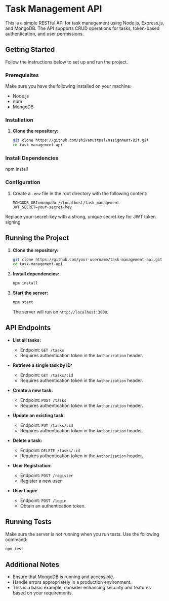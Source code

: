 ﻿# Task Management API

This is a simple RESTful API for task management using Node.js, Express.js, and MongoDB. The API supports CRUD operations for tasks, token-based authentication, and user permissions.

## Getting Started

Follow the instructions below to set up and run the project.

### Prerequisites

Make sure you have the following installed on your machine:

- Node.js
- npm
- MongoDB

### Installation

1. **Clone the repository:**

   ```bash
   git clone https://github.com/shivamuttpal/assignment-Bit.git
   cd task-management-api

### Install Dependencies

   npm install

### Configuration

1. Create a `.env` file in the root directory with the following content:

   ```env
   MONGODB_URI=mongodb://localhost/task_management
   JWT_SECRET=your-secret-key

Replace your-secret-key with a strong, unique secret key for JWT token signing



## Running the Project

1. **Clone the repository:**

   ```bash
   git clone https://github.com/your-username/task-management-api.git
   cd task-management-api
   ```

2. **Install dependencies:**

   ```bash
   npm install
   ```

3. **Start the server:**

   ```bash
   npm start
   ```

   The server will run on `http://localhost:3000`.

## API Endpoints

- **List all tasks:**
  - Endpoint: `GET /tasks`
  - Requires authentication token in the `Authorization` header.

- **Retrieve a single task by ID:**
  - Endpoint: `GET /tasks/:id`
  - Requires authentication token in the `Authorization` header.

- **Create a new task:**
  - Endpoint: `POST /tasks`
  - Requires authentication token in the `Authorization` header.

- **Update an existing task:**
  - Endpoint: `PUT /tasks/:id`
  - Requires authentication token in the `Authorization` header.

- **Delete a task:**
  - Endpoint: `DELETE /tasks/:id`
  - Requires authentication token in the `Authorization` header.

- **User Registration:**
  - Endpoint: `POST /register`
  - Register a new user.

- **User Login:**
  - Endpoint: `POST /login`
  - Obtain an authentication token.

## Running Tests

Make sure the server is not running when you run tests. Use the following command:

```bash
npm test
```

## Additional Notes

- Ensure that MongoDB is running and accessible.
- Handle errors appropriately in a production environment.
- This is a basic example; consider enhancing security and features based on your requirements.

